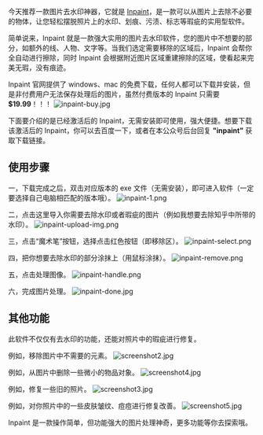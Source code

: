 今天推荐一款图片去水印神器，它就是 [Inpaint](https://theinpaint.com/)，是一款可以从图片上去除不必要的物体，让您轻松摆脱照片上的水印、划痕、污渍、标志等瑕疵的实用型软件。

简单说来，Inpaint 就是一款强大实用的图片去水印软件，您的图片中不想要的部分，如额外的线、人物、文字等。当我们选定需要移除的区域后，Inpaint 会帮你全自动进行擦除，同时 Inpaint 会根据附近图片区域重建擦除的区域，使看起来完美无瑕，没有痕迹。

Inpaint 官网提供了 windows、mac 的免费下载，任何人都可以下载并安装，但是非付费用户无法保存处理后的图片，虽然付费版本的 Inpaint 只需要 **$19.99**！！！
![inpaint-buy.jpg](https://shub-1251708715.cos.ap-guangzhou.myqcloud.com/elog-docs-images/FkMCt_YQG8AkwUCaL_8Tcdfsbe5T.jpeg)

下面要介绍的是已经激活后的 Inpaint，无需安装即可使用，强大便捷。想要下载该激活后的 Inpaint，你可以去百度一下，或者在本公众号后台回复 **"inpaint"** 获取下载链接。

## 使用步骤

一，下载完成之后，双击对应版本的 exe 文件（无需安装），即可进入软件（一定要选择自己电脑相匹配的版本哦）。
![inpaint-1.png](https://shub-1251708715.cos.ap-guangzhou.myqcloud.com/elog-docs-images/Fj_hW1Ga9nW2Aifp9nq07QpHSk1I.png)

二，点击这里导入你需要去除水印或者瑕疵的图片（例如我想要去除知乎中所带的水印）。
![inpaint-upload-img.png](https://shub-1251708715.cos.ap-guangzhou.myqcloud.com/elog-docs-images/FnnctafXR-T3VsQi1R-zXaaML9Hd.png)

三，点击“魔术笔”按钮，选择点击红色按钮（即移除区）。
![inpaint-select.png](https://shub-1251708715.cos.ap-guangzhou.myqcloud.com/elog-docs-images/FsJkX0mnCkvfWtvQ_Nz84gYEbTe-.png)

四，把你想要去除水印的部分涂抹上（用鼠标涂抹）。
![inpaint-remove.png](https://shub-1251708715.cos.ap-guangzhou.myqcloud.com/elog-docs-images/FsvZgwEglbuWStpfWPLbv_ZYrgO5.png)

五，点击处理图像。
![inpaint-handle.png](https://shub-1251708715.cos.ap-guangzhou.myqcloud.com/elog-docs-images/FiBuhEFIzoXnbV4uH2H2yzNJvrHc.png)

六，完成图片处理。
![inpaint-done.jpg](https://shub-1251708715.cos.ap-guangzhou.myqcloud.com/elog-docs-images/FnqwFFIxKihXh7sjH32XV0mfN0ps.jpeg)

## 其他功能

此软件不仅仅有去水印的功能，还能对照片中的瑕疵进行修复。

例如，移除图片中不需要的元素。
![screenshot2.jpg](https://shub-1251708715.cos.ap-guangzhou.myqcloud.com/elog-docs-images/FtTQzwPcC8QhkPqMruOHqq9VoxEP.jpeg)

例如，从图片中删除一些微小的物品对象。
![screenshot4.jpg](https://shub-1251708715.cos.ap-guangzhou.myqcloud.com/elog-docs-images/FjSS8sbvIE-g3OYEBNmtB5Iwskbp.jpeg)

例如，修复一些旧的照片。
![screenshot3.jpg](https://shub-1251708715.cos.ap-guangzhou.myqcloud.com/elog-docs-images/Fkl0myK6JiNH4eSrK9FC2On0WlXA.jpeg)

例如，对你照片中的一些皮肤皱纹、痘痘进行修复改善。
![screenshot5.jpg](https://shub-1251708715.cos.ap-guangzhou.myqcloud.com/elog-docs-images/FuICBX-NuENXJWQcGos7FHMd161y.jpeg)

Inpaint 是一款操作简单，但功能强大的图片处理神奇，更多功能等你去探索哦。
